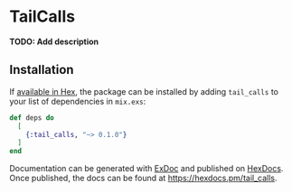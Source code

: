 # TailCalls

**TODO: Add description**

## Installation

If [available in Hex](https://hex.pm/docs/publish), the package can be installed
by adding `tail_calls` to your list of dependencies in `mix.exs`:

```elixir
def deps do
  [
    {:tail_calls, "~> 0.1.0"}
  ]
end
```

Documentation can be generated with [ExDoc](https://github.com/elixir-lang/ex_doc)
and published on [HexDocs](https://hexdocs.pm). Once published, the docs can
be found at <https://hexdocs.pm/tail_calls>.

